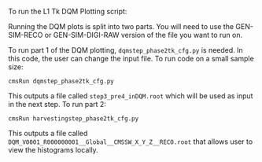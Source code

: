 To run the L1 Tk DQM Plotting script:

Running the DQM plots is split into two parts. You will need to use the GEN-SIM-RECO or GEN-SIM-DIGI-RAW version of the file you want to run on.

To run part 1 of the DQM plotting, ```dqmstep_phase2tk_cfg.py``` is needed. In this code, the user can change the input file. To run code on a small sample size:
```
cmsRun dqmstep_phase2tk_cfg.py 
```

This outputs a file called ```step3_pre4_inDQM.root``` which will be used as input in the next step. To run part 2:
```
cmsRun harvestingstep_phase2tk_cfg.py 
```

This outputs a file called ```DQM_V0001_R000000001__Global__CMSSW_X_Y_Z__RECO.root``` that allows user to view the histograms locally.